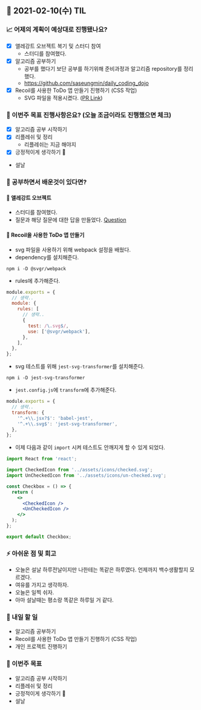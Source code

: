 ## 📆 2021-02-10(수) TIL

### 📈 어제의 계획이 예상대로 진행됐나요?
- [x] 앨레강트 오브젝트 복기 및 스터디 참여
  - 스터디를 참여했다.
- [x] 알고리즘 공부하기
  - 공부를 했다기 보단 공부를 하기위해 준비과정과 알고리즘 repository를 정리했다.
  - https://github.com/saseungmin/daily_coding_dojo
- [x] Recoil를 사용한 ToDo 앱 만들기 진행하기 (CSS 작업)
  - SVG 파일을 적용시켰다. ([PR Link](https://github.com/saseungmin/Recoil_ToDo/pull/19))

### 🦄 이번주 목표 진행사항은요? (오늘 조금이라도 진행했으면 체크)
- [x] 알고리즘 공부 시작하기
- [x] 리플레쉬 및 정리
  - 리플레쉬는 지금 해야지
- [x] 긍정적이게 생각하기 😤
- 설날

### 🤔 공부하면서 배운것이 있다면?

#### 🎈 앨레강트 오브젝트
- 스터디를 참여했다.
- 질문과 해당 질문에 대한 답을 만들었다. [Question](https://github.com/saseungmin/reading_books_record_repository/tree/master/%EC%97%98%EB%A0%88%EA%B0%95%ED%8A%B8%20%EC%98%A4%EB%B8%8C%EC%A0%9D%ED%8A%B8/Question)


#### 🎈 Recoil을 사용한 ToDo 앱 만들기

- svg 파일을 사용하기 위해 webpack 설정을 배웠다.
- dependency를 설치해준다.

```shell
npm i -D @svgr/webpack
```

- rules에 추가해준다.


```js
module.exports = {
  // 생략..
  module: {
    rules: [
      // 생략..
      {
        test: /\.svg$/,
        use: ['@svgr/webpack'],
      },
    ],
  },
};
```

- svg 테스트를 위해 `jest-svg-transformer`를 설치해준다.

```shell
npm i -D jest-svg-transformer
```

- `jest.config.js`에 `transform`에 추가해준다.

```js
module.exports = {
  // 생략..
  transform: {
    '^.+\\.jsx?$': 'babel-jest',
    '^.+\\.svg$': 'jest-svg-transformer',
  },
};
```

- 이제 다음과 같이 `import` 시켜 테스트도 안깨지게 할 수 있게 되었다.

```jsx
import React from 'react';

import CheckedIcon from '../assets/icons/checked.svg';
import UnCheckedIcon from '../assets/icons/un-checked.svg';

const Checkbox = () => {
  return (
    <>
      <CheckedIcon />
      <UnCheckedIcon />
    </>
  );
};

export default Checkbox;
```

### ⚡ 아쉬운 점 및 회고
- 오늘은 설날 하루전날이지만 나한테는 똑같은 하루였다. 언제까지 백수생활할지 모르겠다.
- 여유를 가지고 생각하자.
- 오늘은 일찍 쉬자.
- 아마 설날때는 평소랑 똑같은 하루일 거 같다.

### 🚀 내일 할 일
- 알고리즘 공부하기
- Recoil를 사용한 ToDo 앱 만들기 진행하기 (CSS 작업)
- 개인 프로젝트 진행하기

### 🎯 이번주 목표
- 알고리즘 공부 시작하기
- 리플레쉬 및 정리
- 긍정적이게 생각하기 😤
- 설날